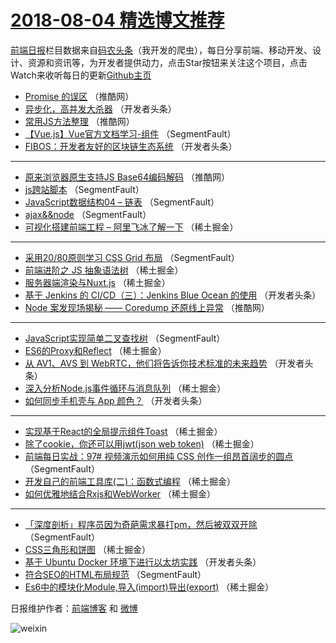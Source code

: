 # [2018-08-04 精选博文推荐](http://hao.caibaojian.com/date/2018/08/04)

[前端日报](http://caibaojian.com/c/news)栏目数据来自[码农头条](http://hao.caibaojian.com/)（我开发的爬虫），每日分享前端、移动开发、设计、资源和资讯等，为开发者提供动力，点击Star按钮来关注这个项目，点击Watch来收听每日的更新[Github主页](https://github.com/kujian/frontendDaily)
* [Promise 的误区](http://hao.caibaojian.com/82043.html) （推酷网）
* [异步化，高并发大杀器](http://hao.caibaojian.com/82004.html) （开发者头条）
* [常用JS方法整理](http://hao.caibaojian.com/82040.html) （推酷网）
* [【Vue.js】Vue官方文档学习-组件](http://hao.caibaojian.com/81974.html) （SegmentFault）
* [FIBOS：开发者友好的区块链生态系统](http://hao.caibaojian.com/82017.html) （开发者头条）

***
* [原来浏览器原生支持JS Base64编码解码](http://hao.caibaojian.com/82039.html) （推酷网）
* [js跨站脚本](http://hao.caibaojian.com/81976.html) （SegmentFault）
* [JavaScript数据结构04 &#8211; 链表](http://hao.caibaojian.com/81970.html) （SegmentFault）
* [ajax&amp;&amp;node](http://hao.caibaojian.com/81972.html) （SegmentFault）
* [可视化搭建前端工程 &#8211; 阿里飞冰了解一下](http://hao.caibaojian.com/81982.html) （稀土掘金）

***
* [采用20/80原则学习 CSS Grid 布局](http://hao.caibaojian.com/81964.html) （SegmentFault）
* [前端进阶之 JS 抽象语法树](http://hao.caibaojian.com/81994.html) （稀土掘金）
* [服务器端渲染与Nuxt.js](http://hao.caibaojian.com/81995.html) （稀土掘金）
* [基于 Jenkins 的 CI/CD（三）：Jenkins Blue Ocean 的使用](http://hao.caibaojian.com/82015.html) （开发者头条）
* [Node 案发现场揭秘 —— Coredump 还原线上异常](http://hao.caibaojian.com/82044.html) （推酷网）

***
* [JavaScript实现简单二叉查找树](http://hao.caibaojian.com/81965.html) （SegmentFault）
* [ES6的Proxy和Reflect](http://hao.caibaojian.com/81996.html) （稀土掘金）
* [从 AV1、AVS 到 WebRTC，他们将告诉你技术标准的未来趋势](http://hao.caibaojian.com/82016.html) （开发者头条）
* [深入分析Node.js事件循环与消息队列](http://hao.caibaojian.com/81988.html) （稀土掘金）
* [如何同步手机壳与 App 颜色？](http://hao.caibaojian.com/82005.html) （开发者头条）

***
* [实现基于React的全局提示组件Toast](http://hao.caibaojian.com/81984.html) （稀土掘金）
* [除了cookie，你还可以用jwt(json web token)](http://hao.caibaojian.com/81990.html) （稀土掘金）
* [前端每日实战：97# 视频演示如何用纯 CSS 创作一组昂首阔步的圆点](http://hao.caibaojian.com/81968.html) （SegmentFault）
* [开发自己的前端工具库(二)：函数式编程](http://hao.caibaojian.com/81981.html) （稀土掘金）
* [如何优雅地结合Rxjs和WebWorker](http://hao.caibaojian.com/81991.html) （稀土掘金）

***
* [「深度剖析」程序员因为奇葩需求暴打pm，然后被双双开除](http://hao.caibaojian.com/81969.html) （SegmentFault）
* [CSS三角形和饼图](http://hao.caibaojian.com/81992.html) （稀土掘金）
* [基于 Ubuntu Docker 环境下进行以太坊实践](http://hao.caibaojian.com/82006.html) （开发者头条）
* [符合SEO的HTML布局规范](http://hao.caibaojian.com/81971.html) （SegmentFault）
* [Es6中的模块化Module,导入(import)导出(export)](http://hao.caibaojian.com/81979.html) （稀土掘金）

日报维护作者：[前端博客](http://caibaojian.com/) 和 [微博](http://caibaojian.com/go/weibo)

![weixin](https://user-images.githubusercontent.com/3055447/38468989-651132ac-3b80-11e8-8e6b-15122322a9d7.png)
